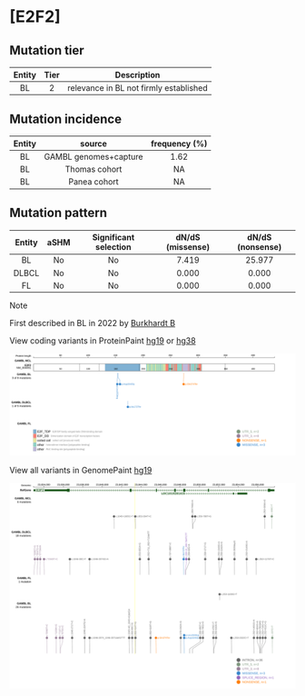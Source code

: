 # [E2F2]

## Mutation tier

|Entity|Tier|Description                           |
|:------:|:----:|--------------------------------------|
|BL    |2   |relevance in BL not firmly established|
## Mutation incidence

|Entity|source               |frequency (%)|
|:------:|:---------------------:|:-------------:|
|BL    |GAMBL genomes+capture|1.62         |
|BL    |Thomas cohort        |  NA         |
|BL    |Panea cohort         |  NA         |

## Mutation pattern

|Entity|aSHM|Significant selection|dN/dS (missense)|dN/dS (nonsense)|
|:------:|:----:|:---------------------:|:----------------:|:----------------:|
|BL    |No  |No                   |7.419           |25.977          |
|DLBCL |No  |No                   |0.000           | 0.000          |
|FL    |No  |No                   |0.000           | 0.000          |


> [!NOTE]
> First described in BL in 2022 by [Burkhardt B](https://pubmed.ncbi.nlm.nih.gov/35794096)

View coding variants in ProteinPaint [hg19](https://www.bcgsc.ca/downloads/morinlab/GAMBL/test/genes/E2F2_protein.html)  or [hg38](https://www.bcgsc.ca/downloads/morinlab/GAMBL/test/genes/E2F2_protein_hg38.html)

![image](images/proteinpaint/E2F2_NM_004091.svg)

View all variants in GenomePaint [hg19](https://www.bcgsc.ca/downloads/morinlab/GAMBL/test/genes/E2F2.html)

![image](images/proteinpaint/E2F2.svg)

